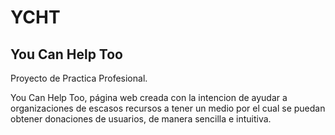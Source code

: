 # YCHT
## You Can Help Too

Proyecto de Practica Profesional.

You Can Help Too, página web creada con la intencion de ayudar a organizaciones de escasos recursos a tener un medio por el cual se puedan obtener donaciones de usuarios,
de manera sencilla e intuitiva.
